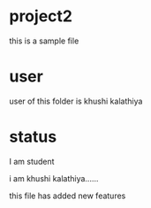 # project2
this is a sample file 

# user
user of this folder is khushi kalathiya

# status
I am student

i am khushi kalathiya......

this file has added new features